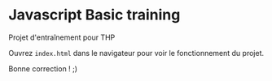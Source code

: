 # Javascript Basic training

Projet d'entraînement pour THP

Ouvrez `index.html` dans le navigateur pour voir le fonctionnement du projet.

Bonne correction ! ;)